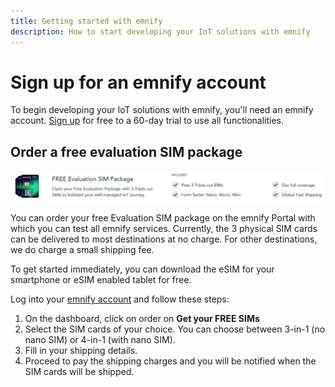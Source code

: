 ```yaml
---
title: Getting started with emnify
description: How to start developing your IoT solutions with emnify
---
```

# Sign up for an emnify account

To begin developing your IoT solutions with emnify, you'll need an emnify account.
[Sign up](https://portal.emnify.com/sign/up) for free to a 60-day trial to use all functionalities.

## Order a free evaluation SIM package

![FREE Evaluation SIM Package](assets/portal-order-evaluation-pack.png)

You can order your free Evaluation SIM package on the emnify Portal with which you can test all emnify services.
Currently, the 3 physical SIM cards can be delivered to most destinations at no charge.
For other destinations, we do charge a small shipping fee.

To get started immediately, you can download the eSIM for your smartphone or eSIM enabled tablet for free.

Log into your [emnify account](https://portal.emnify.com) and follow these steps:

1. On the dashboard, click on order on **Get your FREE SIMs**
1. Select the SIM cards of your choice.
You can choose between 3-in-1 (no nano SIM) or 4-in-1 (with nano SIM).
1. Fill in your shipping details.
1. Proceed to pay the shipping charges and you will be notified when the SIM cards will be shipped.